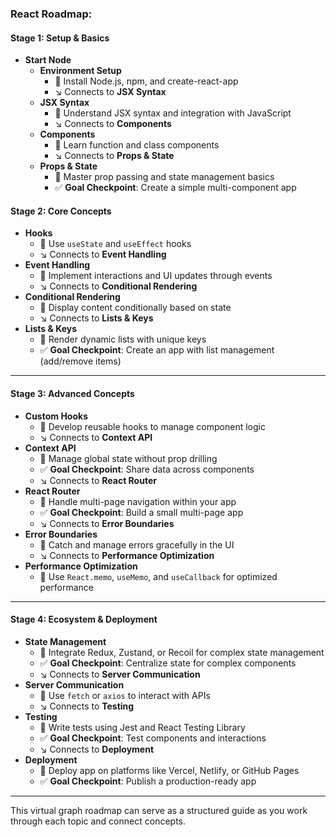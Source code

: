 ### React Roadmap:
#### **Stage 1: Setup & Basics**
- **Start Node**
  - **Environment Setup**
    - 🔄 Install Node.js, npm, and create-react-app
    - ↘️ Connects to **JSX Syntax**
  - **JSX Syntax**
    - 🔄 Understand JSX syntax and integration with JavaScript
    - ↘️ Connects to **Components**
  - **Components**
    - 🔄 Learn function and class components
    - ↘️ Connects to **Props & State**
  - **Props & State**
    - 🔄 Master prop passing and state management basics
    - ✅ **Goal Checkpoint**: Create a simple multi-component app



#### **Stage 2: Core Concepts**
- **Hooks**
  - 🔄 Use `useState` and `useEffect` hooks
  - ↘️ Connects to **Event Handling**
- **Event Handling**
  - 🔄 Implement interactions and UI updates through events
  - ↘️ Connects to **Conditional Rendering**
- **Conditional Rendering**
  - 🔄 Display content conditionally based on state
  - ↘️ Connects to **Lists & Keys**
- **Lists & Keys**
  - 🔄 Render dynamic lists with unique keys
  - ✅ **Goal Checkpoint**: Create an app with list management (add/remove items)

---

#### **Stage 3: Advanced Concepts**
- **Custom Hooks**
  - 🔄 Develop reusable hooks to manage component logic
  - ↘️ Connects to **Context API**
- **Context API**
  - 🔄 Manage global state without prop drilling
  - ✅ **Goal Checkpoint**: Share data across components
  - ↘️ Connects to **React Router**
- **React Router**
  - 🔄 Handle multi-page navigation within your app
  - ✅ **Goal Checkpoint**: Build a small multi-page app
  - ↘️ Connects to **Error Boundaries**
- **Error Boundaries**
  - 🔄 Catch and manage errors gracefully in the UI
  - ↘️ Connects to **Performance Optimization**
- **Performance Optimization**
  - 🔄 Use `React.memo`, `useMemo`, and `useCallback` for optimized performance

---

#### **Stage 4: Ecosystem & Deployment**
- **State Management**
  - 🔄 Integrate Redux, Zustand, or Recoil for complex state management
  - ✅ **Goal Checkpoint**: Centralize state for complex components
  - ↘️ Connects to **Server Communication**
- **Server Communication**
  - 🔄 Use `fetch` or `axios` to interact with APIs
  - ↘️ Connects to **Testing**
- **Testing**
  - 🔄 Write tests using Jest and React Testing Library
  - ✅ **Goal Checkpoint**: Test components and interactions
  - ↘️ Connects to **Deployment**
- **Deployment**
  - 🔄 Deploy app on platforms like Vercel, Netlify, or GitHub Pages
  - ✅ **Goal Checkpoint**: Publish a production-ready app

---
This virtual graph roadmap can serve as a structured guide as you work through each topic and connect concepts.
